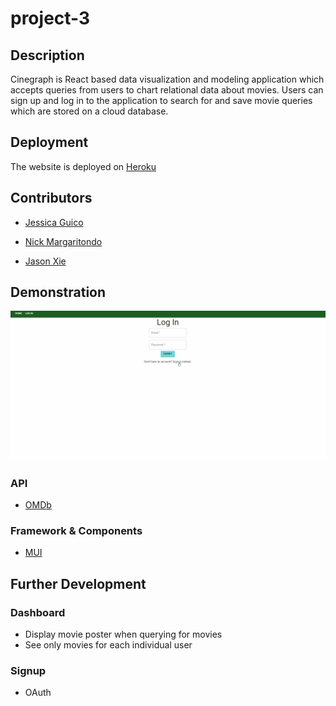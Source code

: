 # project-3

## Description

Cinegraph is React based data visualization and modeling application which accepts queries from users to chart relational data about movies. Users can sign up and log in to the application to search for and save movie queries which are stored on a cloud database.

## Deployment

The website is deployed on [Heroku](https://movie-data-model.herokuapp.com/)

## Contributors

-   [Jessica Guico](https://github.com/jessicamcg)

-   [Nick Margaritondo](https://github.com/Nickm615)

-   [Jason Xie](https://github.com/jasonluxie)

## Demonstration
![Gif shoiwing login and adding movie to chart](./client/src/assets/project-3-demo.gif)

### API

-   [OMDb](http://www.omdbapi.com/)

### Framework & Components

-   [MUI](https://mui.com/)

## Further Development

### Dashboard

-   Display movie poster when querying for movies
-   See only movies for each individual user

### Signup

-   OAuth
